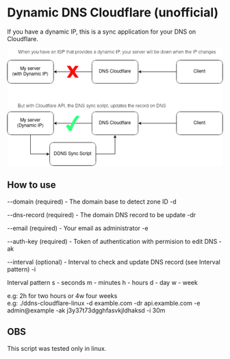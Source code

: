 # Dynamic DNS Cloudflare (unofficial)

If you have a dynamic IP, this is a sync application for your DNS on Cloudflare.

![fluxogram](ddns.png)

## How to use

--domain (required) - The domain base to detect zone ID
-d
  
--dns-record (required) - The domain DNS record to be update
-dr
  
--email (required) - Your email as administrator
-e
  
--auth-key (required) - Token of authentication with permision to edit DNS
-ak
  
--interval (optional) - Interval to check and update DNS record (see Interval pattern)
-i

Interval pattern
  s - seconds
  m - minutes
  h - hours
  d - day
  w - week
  
e.g: 2h for two hours or 4w four weeks  
e.g: ./ddns-cloudflare-linux -d examble.com -dr api.examble.com -e admin@example -ak j3y37t73dgghfasvkjldhaksd -i 30m

## OBS
This script was tested only in linux.
